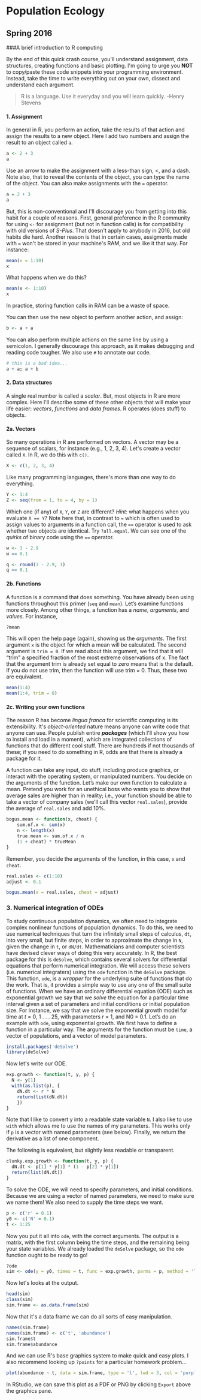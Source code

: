 # Population Ecology
## Spring 2016
###A brief introduction to R computing

By the end of this quick crash course, you'll understand assignment, data structures, creating functions and basic plotting. I'm going to urge you **NOT** to copy/paste these code snippets into your programming environment. Instead, take the time to write everything out on your own, dissect and understand each argument.
> R is a language. Use it everyday and you will learn quickly.
> -Henry Stevens

#### 1. Assignment
In general in R, you perform an action, take the results of that action and
assign the results to a new object. Here I add
two numbers and assign the result to an object called `a`.

```r
a <- 2 + 3
a
```
Use an arrow to make the assignment with a
less-than sign, <, and a dash. Note also, that to reveal the contents of the object,
you can type the name of the object. You can also make assignments with the `=` operator.

```r
a = 2 + 3
a
```
But, this is non-conventional and I'll discourage you from getting into this habit for a couple of reasons. First, general preference in the R community for using `<-` for assignment (but not in function calls) is for compatibility with old versions of *S-Plus*. That doesn't apply to anybody in 2016, but old habits die hard. Another reason is that in certain cases, assigments made with `=` won't be stored in your machine's RAM, and we like it that way. For instance:

```r
mean(x = 1:10)
x
```

What happens when we do this?

```r
mean(x <- 1:10)
x
```

In practice, storing function calls in RAM can be a waste of space.

You can then use the new object to perform another action, and assign:

```r
b <- a + a
```

You can also perform multiple actions on the same line by using a semicolon. I generally discourage this approach, as it makes debugging and reading code tougher. We also use `#` to annotate our code.

```r
# this is a bad idea...
a + a; a + b
```

#### 2. Data structures
A single real number is called a *scalar*. But, most
objects in R are more complex. Here I'll describe some of these other objects that will make your life easier: *vectors*, *functions* and *data frames*. R operates (does stuff) to objects.

#### 2a. Vectors
So many operations in R are performed on vectors. A vector may be a sequence of scalars, for instance (e.g., 1, 2, 3, 4). Let's create a vector called `X`. In R, we do this with `c()`.

```r
X <- c(1, 2, 3, 4)
```

Like many programming languages, there's more than one way to do everything.

```r
Y <- 1:4
Z <- seq(from = 1, to = 4, by = 1)
```
Which one (if any) of `X`, `Y`, or `Z` are different? *Hint:* what happens when you evaluate `X == Y`?  Note here that, in contrast to `=` which is often used to assign values to arguments in a function call, the `==` operator is used to ask whether two objects are identical. Try `?all.equal`. We can see one of the *quirks* of binary code using the `==` operator.

```r
w <- 3 - 2.9
w == 0.1

q <- round(3 - 2.9, 1)
q == 0.1
```

#### 2b. Functions
A function is a command that does something. You have already been using
functions throughout this primer (`seq` and `mean`). Let’s examine functions more closely. Among other things, a function has a *name*, *arguments*, and *values*. For instance,

```r
?mean
```

This will open the help page (again), showing us the *arguments*. The first argument `x` is the object for which a mean will be calculated. The second argument
is `trim = 0`. If we read about this argument, we find that it will “trim” a specified
fraction of the most extreme observations of x. The fact that the argument trim
is already set equal to zero means that is the default. If you do not use trim,
then the function will use trim = 0. Thus, these two are equivalent.

```r
mean(1:4)
mean(1:4, trim = 0)
```

#### 2c. Writing your own functions
The reason R has become *lingua franca* for scientific computing is its extensibility. It's *object-oriented* nature means anyone can write code that anyone can use. People publish entire ***packages*** (which I'll show you how to install and load in a moment), which are integrated collections of functions that do different cool stuff. There are hundreds if not thousands of these; if you need to do something in R, odds are that there is already a package for it.

A function can take any input, do stuff, including produce graphics, or
interact with the operating system, or manipulated numbers. You decide on the
arguments of the function. Let’s make our own function to calculate a mean. Pretend you work for an unethical boss who wants you to show that average sales are higher
than in reality; i.e., your function should be able to take a vector of company sales (we'll call this vector `real.sales`), provide the average of `real.sales` and add 10%.

```r
bogus.mean <- function(x, cheat) {
	sum.of.x <- sum(x)
	n <- length(x)
	true.mean <- sum.of.x / n
	(1 + cheat) * trueMean
}
```

Remember, you decide the arguments of the function, in this case, `x` and `cheat`.

```r
real.sales <- c(1:10)
adjust <- 0.1

bogus.mean(x = real.sales, cheat = adjust)
```

### 3. Numerical integration of ODEs
To study continuous population dynamics, we often need to integrate
complex nonlinear functions of population dynamics. To do this, we need
to use numerical techniques that turn the infinitely small steps of calculus, `dt`,
into very small, but finite steps, in order to approximate the change in `N`, given
the change in `t`, or `dN/dt`. Mathematicians and computer scientists have devised
clever ways of doing this very accurately. In R, the best package
for this is `deSolve`, which contains several solvers for differential equations
that perform numerical integration. We will access these solvers (i.e. numerical
integraters) using the `ode` function in the `deSolve` package. This function, `ode`,
is a *wrapper* for the underlying suite of functions that do the work. That is,
it provides a simple way to use any one of the small suite of functions.
When we have an ordinary differential equation (ODE) such as exponential
growth we say that we *solve* the equation for a particular time interval given
a set of parameters and initial conditions or initial population size. For instance,
we say that we solve the exponential growth model for time at *t* = 0, 1 . . . 25, with
parameters *r* = 1, and N0 = 0.1.
Let’s do an example with `ode`, using exponential growth. We first have to define
a function in a particular way. The arguments for the function must be `time`, a
vector of populations, and a vector of model parameters.

```r
install.packages('deSolve')
library(deSolve)
```

Now let's write our ODE.

```r
exp.growth <- function(t, y, p) {
  N <- y[1]
  with(as.list(p), {
    dN.dt <- r * N
    return(list(dN.dt))
    })
}
```

Note that I like to convert y into a readable state variable `N`. I also like to use `with` which allows me to use the names of my
parameters. This works only if `p` is a vector with named parameters (see
below). Finally, we return the derivative as a list of one component.

The following is equivalent, but slightly less readable or transparent.

```r
clunky.exp.growth <- function(t, y, p) {
  dN.dt <- p[1] * y[1] * (1 - p[2] * y[1])
  return(list(dN.dt))
}
```
To solve the ODE, we will need to specify parameters, and initial conditions.
Because we are using a vector of named parameters, we need to make sure we
name them! We also need to supply the time steps we want.

```r
p <- c('r' = 0.1)
y0 <- c('N' = 0.1)
t <- 1:25
```
Now you put it all into `ode`, with the correct arguments. The output is a matrix,
with the first column being the time steps, and the remaining being your state
variables. We already loaded the `deSolve` package, so the `ode` function ought to be ready to go!

```r
?ode
sim <- ode(y = y0, times = t, func = exp.growth, parms = p, method = 'lsoda')
```

Now let's looks at the output.

```r
head(sim)
class(sim)
sim.frame <- as.data.frame(sim)
```
Now that it's a data frame we can do all sorts of easy manipulation.

```r
names(sim.frame)
names(sim.frame) <- c('t', 'abundance')
sim.frame$t
sim.frame$abundance
```
And we can use R's base graphics system to make quick and easy plots. I also recommend looking up `?points` for a particular homework problem...

```r
plot(abundance ~ t, data = sim.frame, type = 'l', lwd = 3, col = 'purple', bty = 'l')
```

In RStudio, we can save this plot as a PDF or PNG by clicking `Export` above the graphics pane.
